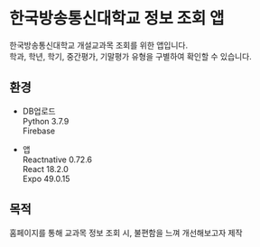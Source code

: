 
# 한국방송통신대학교 정보 조회 앱
 한국방송통신대학교 개설교과목 조회를 위한 앱입니다.
 <br/>학과, 학년, 학기, 중간평가, 기말평가 유형을 구별하여 확인할 수 있습니다.

## 환경
 - DB업로드
<br/>Python 3.7.9
<br/>Firebase

 - 앱
<br/>Reactnative 0.72.6
<br/>React 18.2.0
<br/>Expo 49.0.15

## 목적
 홈페이지를 통해 교과목 정보 조회 시, 불편함을 느껴 개선해보고자 제작
